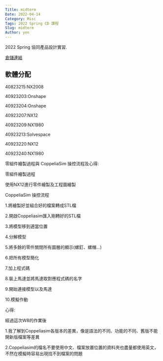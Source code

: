 ```yaml
---
Title: midterm
Date: 2022-04-14
Category: Misc
Tags: 2022 Spring CD 課程
Slug: midterm
Author: yen
---
```


2022 Spring 協同產品設計實習.

<!-- PELICAN_END_SUMMARY -->

[倉儲連結]

軟體分配
--------
40823215:NX2008

40923203:Onshape

40923204:Onshape

40923207:NX12

40923209:NX1980

40923213:Solvespace

40923220:NX12

40923240:NX1980

零組件繪製過程與 CoppeliaSim 操控流程及心得:

零組件繪製過程

使用NX12進行零件繪製及工程圖繪製

CoppeliaSim 操控流程

1.將繪製好並組合好的檔案轉成STL檔

2.開啟Coppeliasim匯入剛轉好的STL檔

3.將模型移到適當位置

4.分解模型

5.將多餘的零件關閉所有圖層的顯示(螺釘、螺帽...)

6.把所有模型簡化

7.加上程式碼

8.裝上馬達並將馬達取對應程式碼的名字

9.開始連接模型以及馬達

10.模擬作動

心得:

經過這次W8的作業後

1.我了解到Coppeliasim各版本的差異，像是語法的不同、功能的不同、舊版不能開新版檔案等差異

2.Coppeliasim的檔名不要使用中文、檔案放置位置的資料夾也盡量都使用英文，不然在模擬時容易出現找不到檔案的問題

[倉儲連結]:https://40923207.github.io/cd2022/content/hwpages.html



